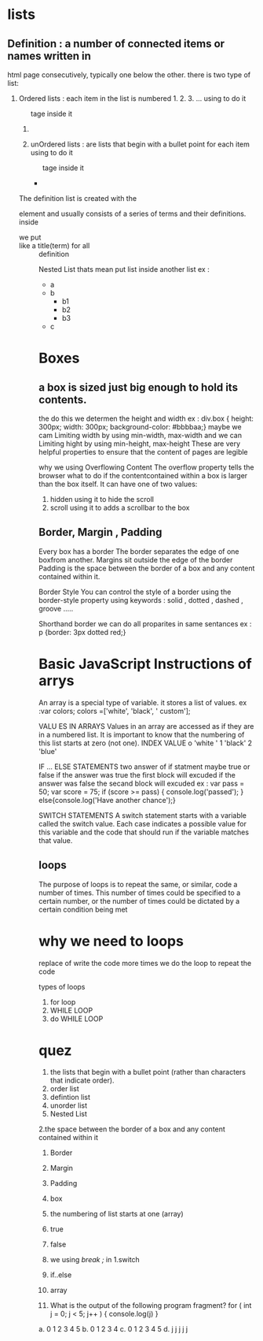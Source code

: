 # lists 
## Definition : a number of connected items or names written in
html page consecutively, typically one below the other.
there is two type of list:
1. Ordered lists : each item in the list is numbered 1. 2. 3. ...
using to do it <ol> tage inside it <li>

2. unOrdered lists : are lists that begin with a bullet point for each item
using to do it <ul> tage inside it <li>

The definition list is created with the <dl> element and usually
consists of a series of terms and their definitions.
inside <dl> we put <dt> like a title(term) for all <dd> definition

Nested List
thats mean put list inside another list
ex :<ul>
<li>a</li>
<li>b
 <ul>
 <li>b1</li>
 <li>b2</li>
 <li>b3</li>
 </ul>
</li>
<li>c</li>
</ul>

# Boxes
## a box is sized just big enough to hold its contents.
the do this we determen the height and width 
ex : div.box {
height: 300px;
width: 300px;
background-color: #bbbbaa;}
maybe we cam Limiting width by using min-width, max-width
and we can Limiting hight by using min-height, max-height
These are very helpful properties to ensure that the content of
pages are legible

why we using Overflowing Content 
The overflow property tells the
browser what to do if the contentcontained within a box is larger
than the box itself. It can have one of two values:
1. hidden using it to hide the scroll  
2. scroll using it to adds a scrollbar to the box 

## Border, Margin , Padding
Every box has a border The border separates the edge of one boxfrom another.
Margins sit outside the edge of the border
Padding is the space between the border of a box and any content contained within it.

Border Style
You can control the style of a border using the border-style property
using keywords : solid , dotted , dashed , groove .....

 Shorthand border
we can do all proparites in same sentances
ex : p {border: 3px dotted red;}

# Basic JavaScript Instructions of arrys
An array is a special type of variable. it stores a list of values. 
ex :var colors;
colors =['white', 'black', ' custom'];

VALU ES IN ARRAYS
Values in an array are accessed as if they are in
a numbered list. It is important to know that the
numbering of this list starts at zero (not one). 
INDEX VALUE
o 'white '
1 'black'
2 'blue' 

IF ... ELSE STATEMENTS
two answer of if statment maybe true or false
if the answer was true the first block will excuded 
if the answer was false the secand block will excuded
ex : var pass = 50;
var score = 75;
if (score >= pass) { console.log('passed'); }
else{console.log('Have another chance');}

SWITCH STATEMENTS
A switch statement starts with a variable called the switch value.
Each case indicates a possible value for this variable and the
code that should run if the variable matches that value.

## loops
The purpose of loops is to repeat the same, or similar, code a number of times. 
This number of times could be specified to a certain number, 
or the number of times could be dictated by a certain condition being met
# why we need to loops
replace of write the code more times 
we do the loop to repeat the code

types of loops
1. for loop
2. WHILE LOOP
3. do WHILE LOOP
 

# quez
1. the  lists that begin with a bullet point
(rather than characters that indicate order).
1. order list
2. defintion list
3. unorder list
4. Nested List

2.the space between the border of a box and any
content contained within it
1. Border
2. Margin
3. Padding
4. box

3. the numbering of list starts at one (array)
1. true
2. false

4. we using *break ;* in
1.switch
2. if..else
3. array

5. What is the output of the following program fragment?
for ( int j = 0;  j <  5; j++ )
{
  console.log(j)
}

a. 0 1 2 3 4 5
b. 0 1 2 3 4
c. 0 1 2 3 4 5
d. j j j j j
